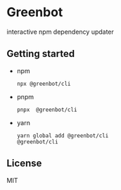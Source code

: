 # Greenbot

interactive npm dependency updater

## Getting started

- npm 
  ```
  npx @greenbot/cli
  ```
- pnpm
  ```
  pnpx  @greenbot/cli
  ```
- yarn
  ```
  yarn global add @greenbot/cli
  @greenbot/cli
  ```
## License

MIT
